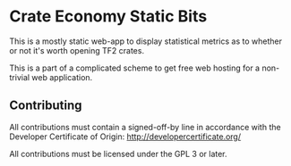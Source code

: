 # Crate Economy Static Bits
This is a mostly static web-app to display statistical metrics as to whether or not it's worth opening TF2 crates.

This is a part of a complicated scheme to get free web hosting for a non-trivial web application.


## Contributing
All contributions must contain a signed-off-by line in accordance with the Developer Certificate of Origin: http://developercertificate.org/

All contributions must be licensed under the GPL 3 or later.
